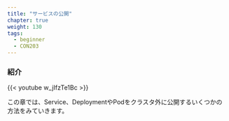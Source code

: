 ```yaml
---
title: "サービスの公開"
chapter: true
weight: 130
tags:
  - beginner
  - CON203
---
```



<!--
### Introduction
-->
### 紹介

{{< youtube w_jIfzTe1Bc >}}

<!--
In this Chapter, we will review how to configure a Service, Deployment or Pod to be exposed outside our cluster. We will also review the different ways to do so.
-->
この章では、Service、DeploymentやPodをクラスタ外に公開するいくつかの方法をみていきます。

